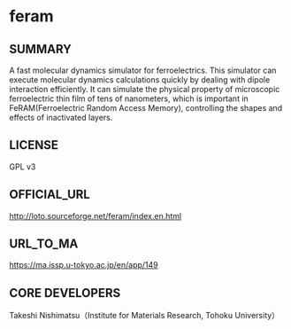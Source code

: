 # feram 

## SUMMARY 

 A fast molecular dynamics simulator for ferroelectrics. This simulator can execute molecular dynamics calculations quickly by dealing with dipole interaction efficiently. It can simulate the physical property of microscopic ferroelectric thin film of tens of nanometers, which is important in FeRAM(Ferroelectric Random Access Memory), controlling the shapes and effects of inactivated layers.
## LICENSE 

 GPL v3
## OFFICIAL_URL 

 http://loto.sourceforge.net/feram/index.en.html
## URL_TO_MA 

 https://ma.issp.u-tokyo.ac.jp/en/app/149
## CORE DEVELOPERS 

 Takeshi Nishimatsu（Institute for Materials Research, Tohoku University）
